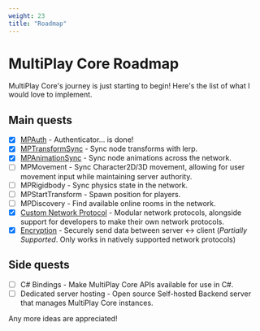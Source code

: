 ```yaml
---
weight: 23
title: "Roadmap"
---
```


# MultiPlay Core Roadmap

MultiPlay Core's journey is just starting to begin! Here's the list of what I would love to implement.

## Main quests
- [x] [MPAuth](/docs/manual/auth) - Authenticator... is done!
- [x] [MPTransformSync](/docs/manual/components/transform-sync/) - Sync node transforms with lerp.
- [x] [MPAnimationSync](/docs/manual/components/anim-sync/) - Sync node animations across the network.
- [ ] MPMovement - Sync Character2D/3D movement, allowing for user movement input while maintaining server authority.
- [ ] MPRigidbody - Sync physics state in the network.
- [ ] MPStartTransform - Spawn position for players.
- [ ] MPDiscovery - Find available online rooms in the network.
- [x] [Custom Network Protocol](/docs/manual/net-protocols/) - Modular network protocols, alongside support for developers to make their own network protocols.
- [x] [Encryption](/docs/manual/encryption) - Securely send data between server <-> client (*Partially Supported*. Only works in natively supported network protocols)

## Side quests
- [ ] C# Bindings - Make MultiPlay Core APIs available for use in C#.
- [ ] Dedicated server hosting - Open source Self-hosted Backend server that manages MultiPlay Core instances.

Any more ideas are appreciated!